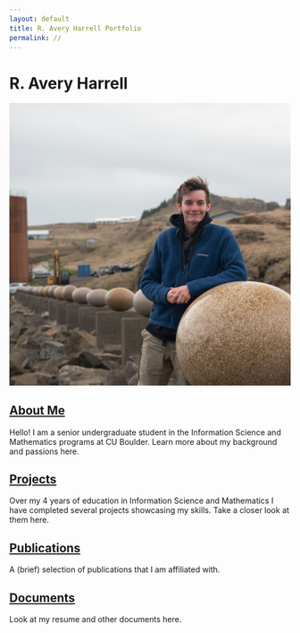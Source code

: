 ```yaml
---
layout: default
title: R. Avery Harrell Portfolio
permalink: //
---
```

# R. Avery Harrell
![Avery in Iceland](/downloads/averyIcelandEgg.jpg)
## [About Me](/docs/about.markdown)
Hello! I am a senior undergraduate student in the Information Science and Mathematics programs at CU Boulder. Learn more about my background and passions here.

## [Projects](/docs/projects.md)
Over my 4 years of education in Information Science and Mathematics I have completed several projects showcasing my skills. Take a closer look at them here.

## [Publications](/docs/publications.md)
A (brief) selection of publications that I am affiliated with.

## [Documents](/docs/documents.md)
Look at my resume and other documents here.

